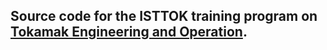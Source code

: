 ## Source code for the ISTTOK training program on [Tokamak Engineering and Operation](https://isttok.tecnico.ulisboa.pt/~isttok.daemon/index.php?title=Training).



